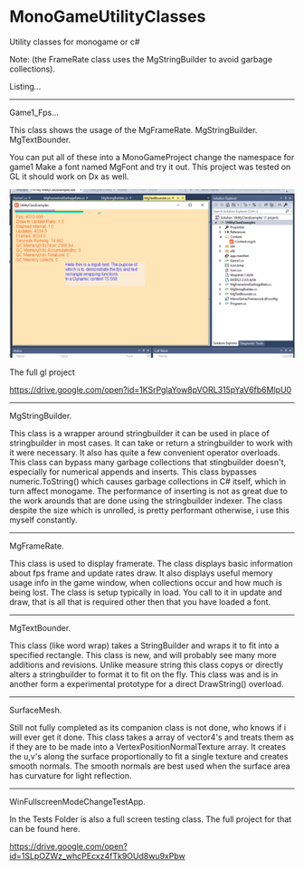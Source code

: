 # MonoGameUtilityClasses

Utility classes for monogame or c#

Note: (the FrameRate class uses the MgStringBuilder to avoid garbage collections).

Listing...

_____________________________________

Game1_Fps... 

This class shows the usage of the MgFrameRate. MgStringBuilder. MgTextBounder.

You can put all of these into a MonoGameProject change the namespace for game1 
Make a font named MgFont and try it out. 
This project was tested on GL it should work on Dx as well.

<img src="https://github.com/willmotil/MonoGameUtilityClasses/blob/master/Images/ExampleFpsMgSbTextBounder.png?raw=true">

The full gl project 

https://drive.google.com/open?id=1KSrPglaYow8pVORL315pYaV6fb6MlpU0

_____________________________________

MgStringBuilder. 

This class is a wrapper around stringbuilder it can be used in place of stringbuilder in most cases.
It can take or return a stringbuilder to work with it were necessary.
It also has quite a few convenient operator overloads.
This class can bypass many garbage collections that stingbuilder doesn't, especially for numerical appends and inserts. 
This class bypasses numeric.ToString() which causes garbage collections in C# itself, which in turn affect monogame.
The performance of inserting is not as great due to the work arounds that are done using the stringbuilder indexer.
The class despite the size which is unrolled, is pretty performant otherwise, i use this myself constantly.

_____________________________________

MgFrameRate.

This class is used to display framerate.
The class displays basic information about fps frame and update rates draw.
It also displays useful memory usage info in the game window, when collections occur and how much is being lost.
The class is setup typically in load. 
You call to it in update and draw, that is all that is required other then that you have loaded a font.

_____________________________________

MgTextBounder.

This class (like word wrap) takes a StringBuilder and wraps it to fit into a specified rectangle.
This class is new, and will probably see many more additions and revisions.
Unlike measure string this class copys or directly alters a stringbuilder to format it to fit on the fly.
This class was and is in another form a experimental prototype for a direct DrawString() overload.

_____________________________________

SurfaceMesh.

Still not fully completed as its companion class is not done, who knows if i will ever get it done.
This class takes a array of vector4's and treats them as if they are to be made into a VertexPositionNormalTexture array.
It creates the u,v's along the surface proportionally to fit a single texture and creates smooth normals.
The smooth normals are best used when the surface area has curvature for light reflection.

_____________________________________

WinFullscreenModeChangeTestApp.

In the Tests Folder is also a full screen testing class.
The full project for that can be found here.

https://drive.google.com/open?id=1SLpOZWz_whcPEcxz4fTk9OUd8wu9xPbw
